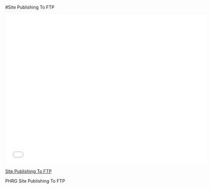 #Site Publishing To FTP

<iframe width="640" height="480" src="//www.youtube.com/embed/q89ZQXsIFQQ?rel=0&modestbranding=1" frameborder="0" allowfullscreen></iframe><p><a href="https://www.youtube.com/watch?v=q89ZQXsIFQQ">Site Publishing To FTP</a></p>


<p data-visibility='hidden'>PHRG Site Publishing To FTP</p>